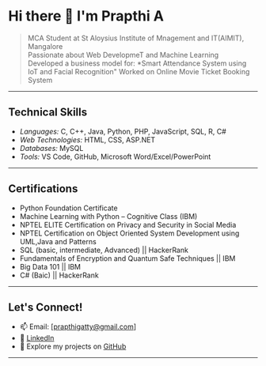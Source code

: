 # Hi there 👋 I'm Prapthi A

> MCA Student at St Aloysius Institute of Mnagement and IT(AIMIT), Mangalore  
> Passionate about Web DevelopmeT and Machine Learning  
> Developed a business model for: *Smart Attendance System using IoT and Facial Recognition"
> Worked on Online Movie Ticket Booking System

---

## Technical Skills
- *Languages:* C, C++, Java, Python, PHP, JavaScript, SQL, R, C#
- *Web Technologies:* HTML, CSS, ASP.NET
- *Databases:* MySQL
- *Tools:* VS Code, GitHub, Microsoft Word/Excel/PowerPoint

---

##  Certifications
-  Python Foundation Certificate
-  Machine Learning with Python – Cognitive Class (IBM)
-  NPTEL ELITE Certification on Privacy and Security in Social Media
-  NPTEL Certification on Object Oriented System Development using UML,Java and Patterns
-  SQL (basic, intermediate, Advanced) || HackerRank
-  Fundamentals of Encryption and Quantum Safe Techniques || IBM
-  Big Data 101 || IBM
-  C# (Baic) || HackerRank

---

##  Let's Connect!
- 📫 Email: [prapthigatty@gmail.com]
- 💼 [LinkedIn](https://www.linkedin.com/in/prapthi-a-1b0a492)
- 📁 Explore my projects on [GitHub](https://github.com/Prapthigatty)

---




